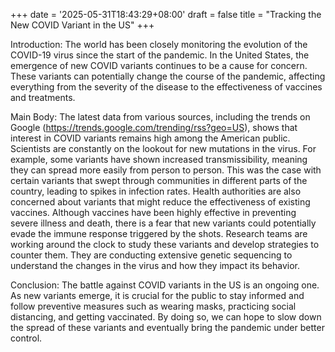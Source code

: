 +++
date = '2025-05-31T18:43:29+08:00'
draft = false
title = "Tracking the New COVID Variant in the US"
+++

Introduction:
The world has been closely monitoring the evolution of the COVID-19 virus since the start of the pandemic. In the United States, the emergence of new COVID variants continues to be a cause for concern. These variants can potentially change the course of the pandemic, affecting everything from the severity of the disease to the effectiveness of vaccines and treatments.

Main Body:
The latest data from various sources, including the trends on Google (https://trends.google.com/trending/rss?geo=US), shows that interest in COVID variants remains high among the American public. Scientists are constantly on the lookout for new mutations in the virus. For example, some variants have shown increased transmissibility, meaning they can spread more easily from person to person. This was the case with certain variants that swept through communities in different parts of the country, leading to spikes in infection rates.
Health authorities are also concerned about variants that might reduce the effectiveness of existing vaccines. Although vaccines have been highly effective in preventing severe illness and death, there is a fear that new variants could potentially evade the immune response triggered by the shots. Research teams are working around the clock to study these variants and develop strategies to counter them. They are conducting extensive genetic sequencing to understand the changes in the virus and how they impact its behavior.

Conclusion:
The battle against COVID variants in the US is an ongoing one. As new variants emerge, it is crucial for the public to stay informed and follow preventive measures such as wearing masks, practicing social distancing, and getting vaccinated. By doing so, we can hope to slow down the spread of these variants and eventually bring the pandemic under better control.
